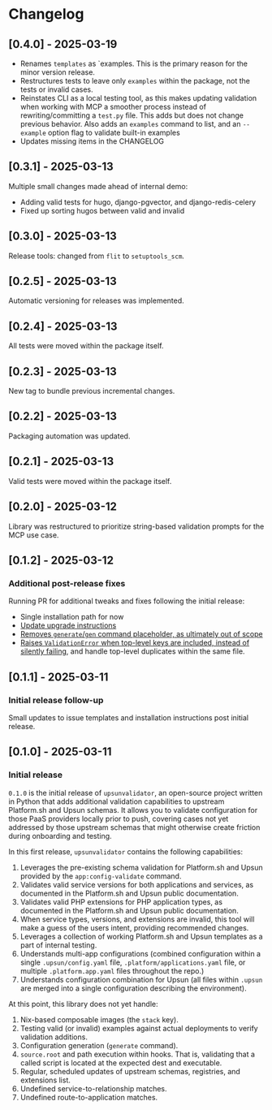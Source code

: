 # Changelog

## [0.4.0] - 2025-03-19

- Renames `templates` as `examples. This is the primary reason for the minor version release.
- Restructures tests to leave only `examples` within the package, not the tests or invalid cases.
- Reinstates CLI as a local testing tool, as this makes updating validation when working with MCP a smoother process instead of rewriting/committing a `test.py` file. This adds but does not change previous behavior. Also adds an `examples` command to list, and an `--example` option flag to validate built-in examples
- Updates missing items in the CHANGELOG

## [0.3.1] - 2025-03-13

Multiple small changes made ahead of internal demo:

- Adding valid tests for hugo, django-pgvector, and django-redis-celery
- Fixed up sorting hugos between valid and invalid

## [0.3.0] - 2025-03-13

Release tools: changed from `flit` to `setuptools_scm`.

## [0.2.5] - 2025-03-13

Automatic versioning for releases was implemented.

## [0.2.4] - 2025-03-13

All tests were moved within the package itself.

## [0.2.3] - 2025-03-13

New tag to bundle previous incremental changes.

## [0.2.2] - 2025-03-13

Packaging automation was updated.

## [0.2.1] - 2025-03-13

Valid tests were moved within the package itself.

## [0.2.0] - 2025-03-12

Library was restructured to prioritize string-based validation prompts for the MCP use case.

## [0.1.2] - 2025-03-12

### Additional post-release fixes

Running PR for additional tweaks and fixes following the initial release:

- Single installation path for now
- [Update upgrade instructions](https://github.com/Jeck-ai/upsunvalidator/issues/13)
- [Removes `generate`/`gen` command placeholder, as ultimately out of scope](https://github.com/Jeck-ai/upsunvalidator/issues/16)
- [Raises `ValidationError` when top-level keys are included, instead of silently failing](https://github.com/Jeck-ai/upsunvalidator/issues/17), and handle top-level duplicates within the same file.

## [0.1.1] - 2025-03-11

### Initial release follow-up

Small updates to issue templates and installation instructions post initial release.

## [0.1.0] - 2025-03-11

### Initial release

`0.1.0` is the initial release of `upsunvalidator`, an open-source project written in Python that adds additional validation capabilities to upstream Platform.sh and Upsun schemas.
It allows you to validate configuration for those PaaS providers locally prior to push, covering cases not yet addressed by those upstream schemas that might otherwise create friction during onboarding and testing. 

In this first release, `upsunvalidator` contains the following capabilities:

1. Leverages the pre-existing schema validation for Platform.sh and Upsun provided by the `app:config-validate` command.
1. Validates valid service versions for both applications and services, as documented in the Platform.sh and Upsun public documentation.
1. Validates valid PHP extensions for PHP application types, as documented in the Platform.sh and Upsun public documentation.
1. When service types, versions, and extensions are invalid, this tool will make a guess of the users intent, providing recommended changes.
1. Leverages a collection of working Platform.sh and Upsun templates as a part of internal testing.
1. Understands multi-app configurations (combined configuration within a single `.upsun/config.yaml` file, `.platform/applications.yaml` file, or multiple `.platform.app.yaml` files throughout the repo.)
1. Understands configuration combination for Upsun (all files within `.upsun` are merged into a single configuration describing the environment).

At this point, this library does not yet handle:

1. Nix-based composable images (the `stack` key).
1. Testing valid (or invalid) examples against actual deployments to verify validation additions.
1. Configuration generation (`generate` command).
1. `source.root` and path execution within hooks. That is, validating that a called script is located at the expected dest and executable.
1. Regular, scheduled updates of upstream schemas, registries, and extensions list.
1. Undefined service-to-relationship matches.
1. Undefined route-to-application matches.
